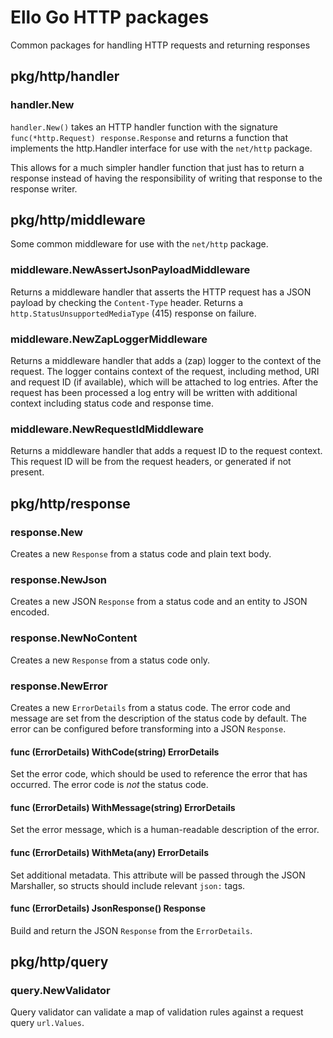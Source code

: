 # Ello Go HTTP packages

Common packages for handling HTTP requests and returning responses

## pkg/http/handler

### handler.New

`handler.New()` takes an HTTP handler function with the signature `func(*http.Request) response.Response` and returns a 
function that implements the http.Handler interface for use with the `net/http` package.

This allows for a much simpler handler function that just has to return a response instead of having the responsibility 
of writing that response to the response writer.

## pkg/http/middleware

Some common middleware for use with the `net/http` package.

### middleware.NewAssertJsonPayloadMiddleware

Returns a middleware handler that asserts the HTTP request has a JSON payload by checking the `Content-Type` header. 
Returns a `http.StatusUnsupportedMediaType` (415) response on failure.

### middleware.NewZapLoggerMiddleware

Returns a middleware handler that adds a (zap) logger to the context of the request. The logger contains context of the 
request, including method, URI and request ID (if available), which will be attached to log entries. After the request 
has been processed a log entry will be written with additional context including status code and response time.

### middleware.NewRequestIdMiddleware

Returns a middleware handler that adds a request ID to the request context. This request ID will be from the request 
headers, or generated if not present.

## pkg/http/response

### response.New

Creates a new `Response` from a status code and plain text body.

### response.NewJson

Creates a new JSON `Response` from a status code and an entity to JSON encoded.

### response.NewNoContent

Creates a new `Response` from a status code only.

### response.NewError

Creates a new `ErrorDetails` from a status code. The error code and message are set from the description of the status 
code by default. The error can be configured before transforming into a JSON `Response`.

#### func (ErrorDetails) WithCode(string) ErrorDetails

Set the error code, which should be used to reference the error that has occurred. The error code is _not_ the status 
code.

#### func (ErrorDetails) WithMessage(string) ErrorDetails

Set the error message, which is a human-readable description of the error.

#### func (ErrorDetails) WithMeta(any) ErrorDetails

Set additional metadata. This attribute will be passed through the JSON Marshaller, so structs should include relevant 
`json:` tags.

#### func (ErrorDetails) JsonResponse() Response

Build and return the JSON `Response` from the `ErrorDetails`.

## pkg/http/query

### query.NewValidator

Query validator can validate a map of validation rules against a request query `url.Values`.